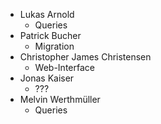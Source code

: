 - Lukas Arnold
    - Queries
- Patrick Bucher
    - Migration
- Christopher James Christensen
    - Web-Interface
- Jonas Kaiser
    - ???
- Melvin Werthmüller
    - Queries

